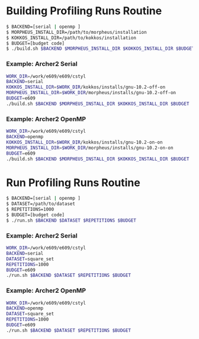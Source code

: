 # Building Profiling Runs Routine

```sh
$ BACKEND=[serial | openmp ]
$ MORPHEUS_INSTALL_DIR=/path/to/morpheus/installation
$ KOKKOS_INSTALL_DIR=/path/to/kokkos/installation
$ BUDGET=[budget code]
$ ./build.sh $BACKEND $MORPHEUS_INSTALL_DIR $KOKKOS_INSTALL_DIR $BUDGET
```

### Example: Archer2 Serial
```sh
WORK_DIR=/work/e609/e609/cstyl
BACKEND=serial
KOKKOS_INSTALL_DIR=$WORK_DIR/kokkos/installs/gnu-10.2-off-on
MORPHEUS_INSTALL_DIR=$WORK_DIR/morpheus/installs/gnu-10.2-off-on
BUDGET=e609
./build.sh $BACKEND $MORPHEUS_INSTALL_DIR $KOKKOS_INSTALL_DIR $BUDGET
```

### Example: Archer2 OpenMP
```sh
WORK_DIR=/work/e609/e609/cstyl
BACKEND=openmp
KOKKOS_INSTALL_DIR=$WORK_DIR/kokkos/installs/gnu-10.2-on-on
MORPHEUS_INSTALL_DIR=$WORK_DIR/morpheus/installs/gnu-10.2-on-on
BUDGET=e609
./build.sh $BACKEND $MORPHEUS_INSTALL_DIR $KOKKOS_INSTALL_DIR $BUDGET
```

# Run Profiling Runs Routine

```sh
$ BACKEND=[serial | openmp ]
$ DATASET=/path/to/dataset
$ REPETITIONS=1000
$ BUDGET=[budget code]
$ ./run.sh $BACKEND $DATASET $REPETITIONS $BUDGET
```

### Example: Archer2 Serial
```sh
WORK_DIR=/work/e609/e609/cstyl
BACKEND=serial
DATASET=square_set
REPETITIONS=1000
BUDGET=e609
./run.sh $BACKEND $DATASET $REPETITIONS $BUDGET
```

### Example: Archer2 OpenMP
```sh
WORK_DIR=/work/e609/e609/cstyl
BACKEND=openmp
DATASET=square_set
REPETITIONS=1000
BUDGET=e609
./run.sh $BACKEND $DATASET $REPETITIONS $BUDGET
```